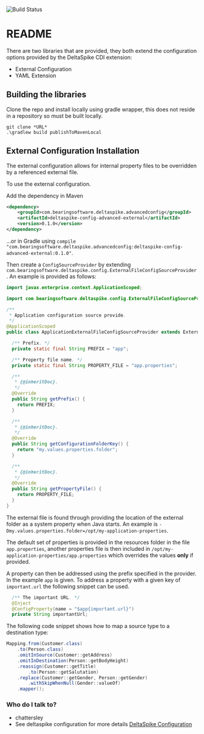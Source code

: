 ![Build Status](https://api.travis-ci.org/chattersley/deltaspike-config-advanced.svg?branch=master)

# README #

There are two libraries that are provided, they both extend the configuration options provided by the DeltaSpike CDI extension:
* External Configuration
* YAML Extension

## Building the libraries

Clone the repo and install locally using gradle wrapper, this does not reside in a repository so must be built locally.

```
git clone *URL*
.\gradlew build publishToMavenLocal
```

## External Configuration Installation

The external configuration allows for internal property files to be overridden by a referenced external file.

To use the external configuration.

Add the dependency in Maven

```xml
<dependency>
    <groupId>com.bearingsoftware.deltaspike.advancedconfig</groupId>
    <artifactId>deltaspike-config-advanced-external</artifactId>
    <version>0.1.0</version>
</dependency>
```

...or in Gradle using `compile "com.bearingsoftware.deltaspike.advancedconfig:deltaspike-config-advanced-external:0.1.0"`.

Then create a `ConfigSourceProvider` by extending `com.bearingsoftware.deltaspike.config.ExternalFileConfigSourceProvider`. An example is provided as follows:

```java
import javax.enterprise.context.ApplicationScoped;

import com.bearingsoftware.deltaspike.config.ExternalFileConfigSourceProvider;

/**
 * Application configuration source provide.
 */
@ApplicationScoped
public class ApplicationExternalFileConfigSourceProvider extends ExternalFileConfigSourceProvider {

  /** Prefix. */
  private static final String PREFIX = "app";

  /** Property file name. */
  private static final String PROPERTY_FILE = "app.properties";

  /**
   * {@inheritDoc}.
   */
  @Override
  public String getPrefix() {
    return PREFIX;
  }

  /**
   * {@inheritDoc}.
   */
  @Override
  public String getConfigurationFolderKey() {
    return "my.values.properties.folder";
  }

  /**
   * {@inheritDoc}.
   */
  @Override
  public String getPropertyFile() {
    return PROPERTY_FILE;
  }
}
```

The external file is found through providing the location of the external folder as a system property when Java starts. An example is `-Dmy.values.properties.folder=/opt/my-application-properties`.

The default set of properties is provided in the resources folder in the file `app.properties`, another properties file is then included in `/opt/my-application-properties/app.properties` which overrides the values **only** if provided.

A property can then be addressed using the prefix specified in the provider. In the example `app` is given. To address a property with a given key of `important.url` the following snippet can be used.

```java
  /** The important URL. */
  @Inject
  @ConfigProperty(name = "$app{important.url}")
  private String importantUrl;
```

The following code snippet shows how to map a source type to a destination type:

```java
Mapping.from(Customer.class)
    .to(Person.class)
    .omitInSource(Customer::getAddress)
    .omitInDestination(Person::getBodyHeight)
    .reassign(Customer::getTitle)
        .to(Person::getSalutation)
    .replace(Customer::getGender, Person::getGender)
        .withSkipWhenNull(Gender::valueOf)
    .mapper();
```

### Who do I talk to? ###

* chattersley
* See deltaspike configuration for more details [DeltaSpike Configuration](https://deltaspike.apache.org/documentation/configuration.html)
